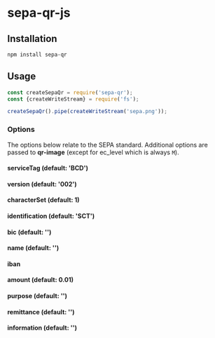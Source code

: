 # sepa-qr-js

## Installation
```bash
npm install sepa-qr
```

## Usage
```js
const createSepaQr = require('sepa-qr');
const {createWriteStream} = require('fs');

createSepaQr().pipe(createWriteStream('sepa.png'));
```

### Options
The options below relate to the SEPA standard. Additional options are passed to **qr-image** (except for ec_level which is always `M`).

#### serviceTag (default: 'BCD')
#### version (default: '002')
#### characterSet (default: 1)
#### identification (default: 'SCT')
#### bic (default: '')
#### name (default: '')
#### iban
#### amount (default: 0.01)
#### purpose (default: '')
#### remittance (default: '')
#### information (default: '')
